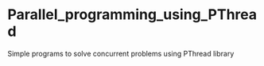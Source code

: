 # Parallel_programming_using_PThread
Simple programs to solve concurrent problems using PThread library
